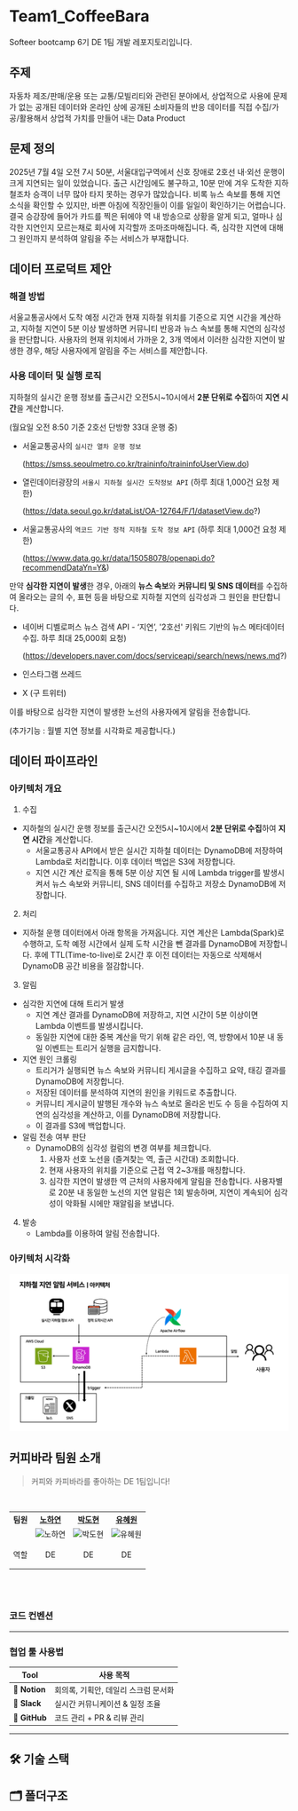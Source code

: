 # Team1_CoffeeBara
Softeer bootcamp 6기 DE 1팀 개발 레포지토리입니다.

## 주제
자동차 제조/판매/운용 또는 교통/모빌리티와 관련된 분야에서, 상업적으로 사용에 문제가 없는 공개된 데이터와 온라인 상에 공개된 소비자들의 반응 데이터를 직접 수집/가공/활용해서 상업적 가치를 만들어 내는 Data Product

## 문제 정의
2025년 7월 4일 오전 7시 50분, 서울대입구역에서 신호 장애로 2호선 내·외선 운행이 크게 지연되는 일이 있었습니다. 출근 시간임에도 불구하고, 10분 만에 겨우 도착한 지하철조차 승객이 너무 많아 타지 못하는 경우가 많았습니다. 비록 뉴스 속보를 통해 지연 소식을 확인할 수 있지만, 바쁜 아침에 직장인들이 이를 일일이 확인하기는 어렵습니다. 결국 승강장에 들어가 카드를 찍은 뒤에야 역 내 방송으로 상황을 알게 되고, 얼마나 심각한 지연인지 모르는채로 회사에 지각할까 조마조마해집니다. 즉, 심각한 지연에 대해 그 원인까지 분석하여 알림을 주는 서비스가 부재합니다.

## 데이터 프로덕트 제안
### 해결 방법
서울교통공사에서 도착 예정 시간과 현재 지하철 위치를 기준으로 지연 시간을 계산하고, 지하철 지연이 5분 이상 발생하면 커뮤니티 반응과 뉴스 속보를 통해 지연의 심각성을 판단합니다. 사용자의 현재 위치에서 가까운 2, 3개 역에서 이러한 심각한 지연이 발생한 경우, 해당 사용자에게 알림을 주는 서비스를 제안합니다.

### 사용 데이터 및 실행 로직
지하철의 실시간 운행 정보를 출근시간 오전5시~10시에서 **2분 단위로 수집**하여 **지연 시간**을 계산합니다.

(월요일 오전 8:50 기준 2호선 단방향 33대 운행 중)

- 서울교통공사의 `실시간 열차 운행 정보`
    
    (https://smss.seoulmetro.co.kr/traininfo/traininfoUserView.do)
    
- 열린데이터광장의 `서울시 지하철 실시간 도착정보 API` (하루 최대 1,000건 요청 제한)
    
    (https://data.seoul.go.kr/dataList/OA-12764/F/1/datasetView.do?)
    
- 서울교통공사의 `역코드 기반 정적 지하철 도착 정보 API` (하루 최대 1,000건 요청 제한)
    
    (https://www.data.go.kr/data/15058078/openapi.do?recommendDataYn=Y&)

만약 **심각한 지연이 발생**한 경우, 아래의 **뉴스 속보**와 **커뮤니티 및 SNS 데이터**를 수집하여 올라오는 글의 수, 표현 등을 바탕으로 지하철 지연의 심각성과 그 원인을 판단합니다.

- 네이버 디벨로퍼스 뉴스 검색 API - ‘지연’, '2호선' 키워드 기반의 뉴스 메타데이터 수집. 하루 최대 25,000회 요청)
    
    (https://developers.naver.com/docs/serviceapi/search/news/news.md?)
    
- 인스타그램 쓰레드
- X (구 트위터)

이를 바탕으로 심각한 지연이 발생한 노선의 사용자에게 알림을 전송합니다.

(추가기능 : 월별 지연 정보를 시각화로 제공합니다.)

## 데이터 파이프라인
### 아키텍처 개요
1. 수집
- 지하철의 실시간 운행 정보를 출근시간 오전5시~10시에서 **2분 단위로 수집**하여 **지연 시간**을 계산합니다.
    - 서울교통공사 API에서 받은 실시간 지하철 데이터는 DynamoDB에 저장하여 Lambda로 처리합니다. 이후 데이터 백업은 S3에 저장합니다.
    - 지연 시간 계산 로직을 통해 5분 이상 지연 될 시에 Lambda trigger를 발생시켜서 뉴스 속보와 커뮤니티, SNS 데이터를 수집하고 저장소 DynamoDB에 저장합니다.
2. 처리
- 지하철 운행 데이터에서 아래 항목을 가져옵니다. 지연 계산은 Lambda(Spark)로 수행하고, 도착 예정 시간에서 실제 도착 시간을 뺀 결과를 DynamoDB에 저장합니다. 후에 TTL(Time-to-live)로 2시간 후 이전 데이터는 자동으로 삭제해서 DynamoDB 공간 비용을 절감합니다.

3. 알림
- 심각한 지연에 대해 트리거 발생
    - 지연 계산 결과를 DynamoDB에 저장하고, 지연 시간이 5분 이상이면 Lambda 이벤트를 발생시킵니다.
    - 동일한 지연에 대한 중복 계산을 막기 위해 같은 라인, 역, 방향에서 10분 내 동일 이벤트는 트리거 실행을 금지합니다.
- 지연 원인 크롤링
    - 트리거가 실행되면 뉴스 속보와 커뮤니티 게시글을 수집하고 요약, 태깅 결과를 DynamoDB에 저장합니다.
    - 저장된 데이터를 분석하여 지연의 원인을 키워드로 추출합니다.
    - 커뮤니티 게시글이 발행된 개수와 뉴스 속보로 올라온 빈도 수 등을 수집하여 지연의 심각성을 계산하고, 이를 DynamoDB에 저장합니다.
    - 이 결과를 S3에 백업합니다.
- 알림 전송 여부 판단
    - DynamoDB의 심각성 컬럼의 변경 여부를 체크합니다.
        1. 사용자 선호 노선을 (즐겨찾는 역, 출근 시간대) 조회합니다.
        2. 현재 사용자의 위치를 기준으로 근접 역 2~3개를 매칭합니다.
        3. 심각한 지연이 발생한 역 근처의 사용자에게 알림을 전송합니다. 사용자별로 20분 내 동일한 노선의 지연 알림은 1회 발송하며, 지연이 계속되어 심각성이 악화될 시에만 재알림을 보냅니다.
4. 발송
    - Lambda를 이용하여 알림 전송합니다.

### 아키텍처 시각화
![아키텍처 시각화](images/architecture.png)


## 커피바라 팀원 소개

> 커피와 카피바라를 좋아하는 DE 1팀입니다!

<br/>

<div align="center">
<table>
<th>팀원</th>
    <th><a href="https://github.com/nohhha">노하연</a></th>
	<th><a href="https://github.com/ManRaccoon">박도현</a></th>
    <th><a href="https://github.com/mariahwy">유혜원</a></th>
    <tr>
    <td>  </td>
    	<td>
        <img width="160" height="160" alt="노하연" src="https://github.com/user-attachments/assets/5882e407-2c85-4d22-9e36-16eb89b940fa" />
      </td>
    	<td>
        <img width="160" height="160" alt="박도현" src="https://github.com/user-attachments/assets/d92155e2-7976-4cf0-b0c9-3e833aa94b9d" />
     </td>
      <td>
        <img width="160" height="160" alt="유혜원" src="https://github.com/user-attachments/assets/d07c2440-5249-4ada-bb52-0bed83408455" />
      </td>
    </tr>
    <tr>
	<td> 역할 </td>
	<td>
		<p align="center">DE</p>
	</td>
	<td>
		<p align="center">DE</p>
	</td>
	<td>
		<p align="center">DE</p>
	</td>
    </tr>
  </table>
</div>
<br />
<br />


### 코드 컨벤션

---

### 협업 툴 사용법

| Tool | 사용 목적 |
|------|-----------|
| 🧠 **Notion** | 회의록, 기획안, 데일리 스크럼 문서화 |
| 💬 **Slack** | 실시간 커뮤니케이션 & 일정 조율 |
| 🐙 **GitHub** | 코드 관리 + PR & 리뷰 관리 |

---

## 🛠️ 기술 스택

## 🗂️ 폴더구조
